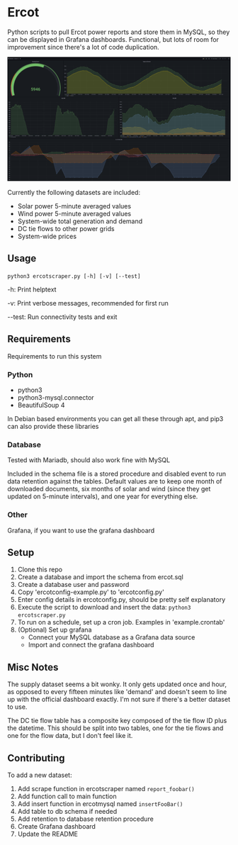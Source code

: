 # Ercot

Python scripts to pull Ercot power reports and store them in MySQL, so they can be displayed in Grafana dashboards. Functional, but lots of room for improvement since there's a lot of code duplication.

![Dashboard screenshot](./screenshot.png)

Currently the following datasets are included:

- Solar power 5-minute averaged values
- Wind power 5-minute averaged values
- System-wide total generation and demand
- DC tie flows to other power grids
- System-wide prices

## Usage

`python3 ercotscraper.py [-h] [-v] [--test]`

  -h: Print helptext

  -v: Print verbose messages, recommended for first run

  --test: Run connectivity tests and exit

## Requirements

Requirements to run this system

### Python

- python3
- python3-mysql.connector
- BeautifulSoup 4

In Debian based environments you can get all these through apt, and pip3 can also provide these libraries

### Database

Tested with Mariadb, should also work fine with MySQL

Included in the schema file is a stored procedure and disabled event to run data retention against the tables. Default values are to keep one month of downloaded documents, six months of solar and wind (since they get updated on 5-minute intervals), and one year for everything else.

### Other

Grafana, if you want to use the grafana dashboard

## Setup

1. Clone this repo
2. Create a database and import the schema from ercot.sql
3. Create a database user and password
4. Copy 'ercotconfig-example.py' to 'ercotconfig.py'
5. Enter config details in ercotconfig.py, should be pretty self explanatory
6. Execute the script to download and insert the data: `python3 ercotscraper.py`
7. To run on a schedule, set up a cron job. Examples in 'example.crontab'
8. (Optional) Set up grafana
    - Connect your MySQL database as a Grafana data source
    - Import and connect the grafana dashboard

## Misc Notes

The supply dataset seems a bit wonky. It only gets updated once and hour, as opposed to every fifteen minutes like 'demand' and doesn't seem to line up with the official dashboard exactly. I'm not sure if there's a better dataset to use.

The DC tie flow table has a composite key composed of the tie flow ID plus the datetime. This should be split into two tables, one for the tie flows and one for the flow data, but I don't feel like it.

## Contributing

To add a new dataset:

1. Add scrape function in ercotscraper named `report_foobar()`
2. Add function call to main function
3. Add insert function in ercotmysql named `insertFooBar()`
4. Add table to db schema if needed
5. Add retention to database retention procedure
6. Create Grafana dashboard
7. Update the README
